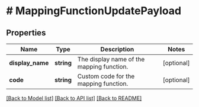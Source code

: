 # # MappingFunctionUpdatePayload

## Properties

Name | Type | Description | Notes
------------ | ------------- | ------------- | -------------
**display_name** | **string** | The display name of the mapping function. | [optional]
**code** | **string** | Custom code for the mapping function. | [optional]

[[Back to Model list]](../../README.md#models) [[Back to API list]](../../README.md#endpoints) [[Back to README]](../../README.md)
